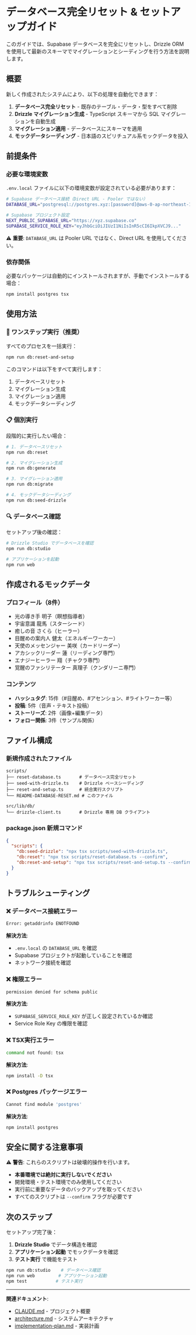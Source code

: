 # データベース完全リセット & セットアップガイド

このガイドでは、Supabase データベースを完全にリセットし、Drizzle ORM を使用して最新のスキーマでマイグレーションとシーディングを行う方法を説明します。

## 概要

新しく作成されたシステムにより、以下の処理を自動化できます：

1. **データベース完全リセット** - 既存のテーブル・データ・型をすべて削除
2. **Drizzle マイグレーション生成** - TypeScript スキーマから SQL マイグレーションを自動生成
3. **マイグレーション適用** - データベースにスキーマを適用
4. **モックデータシーディング** - 日本語のスピリチュアル系モックデータを投入

## 前提条件

### 必要な環境変数

`.env.local` ファイルに以下の環境変数が設定されている必要があります：

```bash
# Supabase データベース接続（Direct URL - Pooler ではない）
DATABASE_URL="postgresql://postgres.xyz:[password]@aws-0-ap-northeast-1.pooler.supabase.com:6543/postgres"

# Supabase プロジェクト設定
NEXT_PUBLIC_SUPABASE_URL="https://xyz.supabase.co"
SUPABASE_SERVICE_ROLE_KEY="eyJhbGciOiJIUzI1NiIsInR5cCI6IkpXVCJ9..."
```

⚠️ **重要**: `DATABASE_URL` は Pooler URL ではなく、Direct URL を使用してください。

### 依存関係

必要なパッケージは自動的にインストールされますが、手動でインストールする場合：

```bash
npm install postgres tsx
```

## 使用方法

### 🚀 ワンステップ実行（推奨）

すべてのプロセスを一括実行：

```bash
npm run db:reset-and-setup
```

このコマンドは以下をすべて実行します：
1. データベースリセット
2. マイグレーション生成
3. マイグレーション適用  
4. モックデータシーディング

### 📋 個別実行

段階的に実行したい場合：

```bash
# 1. データベースリセット
npm run db:reset

# 2. マイグレーション生成
npm run db:generate

# 3. マイグレーション適用
npm run db:migrate

# 4. モックデータシーディング
npm run db:seed-drizzle
```

### 🔍 データベース確認

セットアップ後の確認：

```bash
# Drizzle Studio でデータベースを確認
npm run db:studio

# アプリケーションを起動
npm run web
```

## 作成されるモックデータ

### プロフィール（8件）
- 光の導き手 明子（瞑想指導者）
- 宇宙意識 龍馬（スターシード）
- 癒しの音 さくら（ヒーラー）
- 目醒めの案内人 健太（エネルギーワーカー）
- 天使のメッセンジャー 美咲（カードリーダー）
- アカシックリーダー 蓮（リーディング専門）
- エナジーヒーラー 翔（チャクラ専門）
- 覚醒のファシリテーター 真理子（クンダリーニ専門）

### コンテンツ
- **ハッシュタグ**: 15件（#目醒め、#アセンション、#ライトワーカー等）
- **投稿**: 5件（音声・テキスト投稿）
- **ストーリーズ**: 2件（画像+編集データ）
- **フォロー関係**: 3件（サンプル関係）

## ファイル構成

### 新規作成されたファイル

```
scripts/
├── reset-database.ts       # データベース完全リセット
├── seed-with-drizzle.ts    # Drizzle ベースシーディング  
├── reset-and-setup.ts      # 統合実行スクリプト
└── README-DATABASE-RESET.md # このファイル

src/lib/db/
└── drizzle-client.ts       # Drizzle 専用 DB クライアント
```

### package.json 新規コマンド

```json
{
  "scripts": {
    "db:seed-drizzle": "npx tsx scripts/seed-with-drizzle.ts",
    "db:reset": "npx tsx scripts/reset-database.ts --confirm", 
    "db:reset-and-setup": "npx tsx scripts/reset-and-setup.ts --confirm"
  }
}
```

## トラブルシューティング

### ❌ データベース接続エラー

```bash
Error: getaddrinfo ENOTFOUND
```

**解決方法**:
- `.env.local` の `DATABASE_URL` を確認
- Supabase プロジェクトが起動していることを確認
- ネットワーク接続を確認

### ❌ 権限エラー

```bash
permission denied for schema public
```

**解決方法**:
- `SUPABASE_SERVICE_ROLE_KEY` が正しく設定されているか確認
- Service Role Key の権限を確認

### ❌ TSX実行エラー

```bash
command not found: tsx
```

**解決方法**:
```bash
npm install -D tsx
```

### ❌ Postgres パッケージエラー

```bash
Cannot find module 'postgres'
```

**解決方法**:
```bash
npm install postgres
```

## 安全に関する注意事項

⚠️ **警告**: これらのスクリプトは破壊的操作を行います。

- **本番環境では絶対に実行しないでください**
- 開発環境・テスト環境でのみ使用してください
- 実行前に重要なデータのバックアップを取ってください
- すべてのスクリプトは `--confirm` フラグが必要です

## 次のステップ

セットアップ完了後：

1. **Drizzle Studio** でデータ構造を確認
2. **アプリケーション起動** でモックデータを確認
3. **テスト実行** で機能をテスト

```bash
npm run db:studio    # データベース確認
npm run web         # アプリケーション起動
npm test           # テスト実行
```

---

**関連ドキュメント**:
- [CLAUDE.md](../CLAUDE.md) - プロジェクト概要
- [architecture.md](../doc/architecture.md) - システムアーキテクチャ
- [implementation-plan.md](../doc/implementation-plan.md) - 実装計画